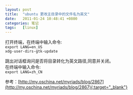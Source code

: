 ```yaml
---
layout: post
title:  "ubuntu 更改主目录中的文件名为英文"
date:   2011-01-24 10:48:41 +0800
categories: 笔记
tags:   [linux]
---
```

打开终端，在终端中输入命令:      
`export LANG=en_US`    
`xdg-user-dirs-gtk-update`

跳出对话框询问是否将目录转化为英文路径,同意并关闭。        
在终端中输入命令:       
`export LANG=zh_CN`

参考：[http://my.oschina.net/myriads/blog/2867](http://my.oschina.net/myriads/blog/2867){:target="_blank"}